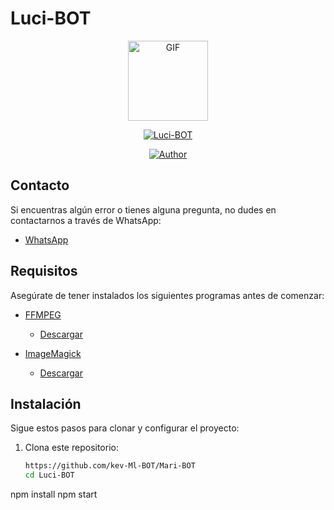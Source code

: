 # Luci-BOT

<p align="center">
  <img src="https://media.giphy.com/media/4dM1U76aAQ3dbE6bc3/giphy.gif" alt="GIF" width="128" height="128"/>
</p>

<p align="center">
  <a href="#"><img title="Luci-BOT" src="https://img.shields.io/badge/Luci-BOT-green?colorA=%23ff0000&colorB=%23017e40&style=for-the-badge"></a>
</p>

<p align="center">
  <a href="https://github.com/kev-Ml-BOT"><img title="Author" src="https://img.shields.io/badge/Author-KEV-orange.svg?style=for-the-badge&logo=github"></a>
</p>

## Contacto

Si encuentras algún error o tienes alguna pregunta, no dudes en contactarnos a través de WhatsApp:

- [WhatsApp](https://wa.me/+573136463626)

## Requisitos

Asegúrate de tener instalados los siguientes programas antes de comenzar:

- [FFMPEG](https://ffmpeg.org/)
  - [Descargar](https://ffmpeg.org/download.html)
  
- [ImageMagick](https://imagemagick.org/script/index.php)
  - [Descargar](https://imagemagick.org/script/download.php)

## Instalación

Sigue estos pasos para clonar y configurar el proyecto:

1. Clona este repositorio:
   ```bash
   https://github.com/kev-Ml-BOT/Mari-BOT
   cd Luci-BOT
npm install
npm start

